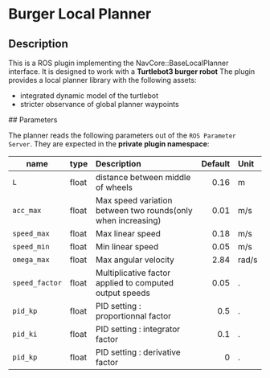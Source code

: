 # Burger Local Planner

## Description

This is a ROS plugin implementing the NavCore::BaseLocalPlanner interface.
It is designed to work with a **Turtlebot3 burger robot**
The plugin provides a local planner library with the following assets:
- integrated dynamic model of the turtlebot
 - stricter observance of global planner waypoints

## Parameters

The planner reads the following parameters out of the `ROS Parameter Server`. They are expected in the **private plugin namespace**: 

| name          | type  | Description  | Default| Unit |
| ------------- |:------| :------------|-----:  | :--- |
|`L`            | float | distance between middle of wheels                         | 0.16  | m
|`acc_max`      | float | Max speed variation between two rounds(only when increasing) | 0.01 | m/s
|`speed_max`    | float | Max linear speed                                          | 0.18  | m/s
|`speed_min`    | float |  Min linear speed                                         | 0.05  | m/s
|`omega_max`    | float | Max angular velocity                                      | 2.84  | rad/s
|`speed_factor` | float | Multiplicative factor applied to computed output speeds   | 0.05  | .
|`pid_kp`       | float | PID setting : proportionnal factor                        | 0.5   | .
|`pid_ki`       | float | PID setting : integrator factor                           | 0.1   | .
|`pid_kp`       | float | PID setting : derivative factor                           | 0     | .